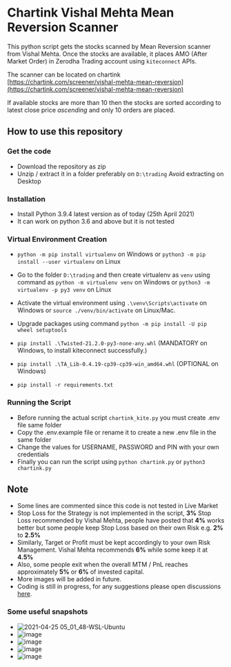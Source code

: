 # Chartink Vishal Mehta Mean Reversion Scanner

This python script gets the stocks scanned by Mean Reversion scanner from Vishal Mehta. Once the stocks are available, it places AMO (After Market Order) in Zerodha Trading account using `kiteconnect` APIs.

The scanner can be located on chartink [https://chartink.com/screener/vishal-mehta-mean-reversion](https://chartink.com/screener/vishal-mehta-mean-reversion)

If available stocks are more than 10 then the stocks are sorted according to latest close price _ascending_ and only 10 orders are placed.



## How to use this repository

### Get the code

* Download the repository as zip
* Unzip / extract it in a folder preferably on `D:\trading` Avoid extracting on Desktop
 

### Installation

* Install Python 3.9.4 latest version as of today (25th April 2021)
* It can work on python 3.6 and above but it is not tested

### Virtual Environment Creation

* `python -m pip install virtualenv` on Windows or `python3 -m pip install --user virtualenv` on Linux 
* Go to the folder `D:\trading` and then create virtualenv as `venv` using command as `python -m virtualenv venv` on Windows or `python3 -m virtualenv -p py3 venv` on Linux
* Activate the virtual environment using `.\venv\Scripts\activate` on Windows or `source ./venv/bin/activate` on Linux/Mac. 
* Upgrade packages using command `python -m pip install -U pip wheel setuptools`


* `pip install .\Twisted-21.2.0-py3-none-any.whl` (MANDATORY on Windows, to install kiteconnect successfully.)
* `pip install .\TA_Lib-0.4.19-cp39-cp39-win_amd64.whl` (OPTIONAL on Windows)
* `pip install -r requirements.txt`


### Running the Script

* Before running the actual script `chartink_kite.py` you must create .env file same folder
* Copy the .env.example file or rename it to create a new .env file in the same folder
* Change the values for USERNAME, PASSWORD and PIN with your own credentials
* Finally you can run the script using `python chartink.py` or `python3 chartink.py`

## Note

* Some lines are commented since this code is not tested in Live Market
* Stop Loss for the Strategy is not implemented in the script, **3%** Stop Loss recommended by Vishal Mehta, people have posted that **4%** works better but some people keep Stop Loss based on their own Risk e.g. **2%** to **2.5%**
* Similarly, Target or Profit must be kept accordingly to your own Risk Management. Vishal Mehta recommends **6%** while some keep it at **4.5%** 
* Also, some people exit when the overall MTM / PnL reaches approximately **5%** or **6%** of invested capital.
* More images will be added in future.
* Coding is still in progress, for any suggestions please open discussions [here](https://github.com/algo2t/chartink_kite_amo_mean_reversion/discussions/1#discussion-3336072).


### Some useful snapshots

* ![2021-04-25 05_01_48-WSL-Ubuntu](https://user-images.githubusercontent.com/73125182/115976343-aeb37b00-a58a-11eb-964f-c547cc329aac.png)
* ![image](https://user-images.githubusercontent.com/73125182/115976365-f0442600-a58a-11eb-8e6f-19e2bd29a773.png)
* ![image](https://user-images.githubusercontent.com/73125182/115976373-110c7b80-a58b-11eb-9f25-fadd2f7c5f15.png)
* ![image](https://user-images.githubusercontent.com/73125182/115976385-2f727700-a58b-11eb-948c-83546fc1a2dd.png)
* ![image](https://user-images.githubusercontent.com/73125182/115976391-42854700-a58b-11eb-96a1-37ae39dcc1ab.png)





